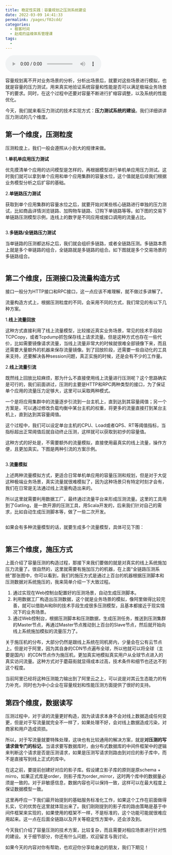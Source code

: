 ```yaml
---
title: 稳定性实践：容量规划之压测系统建设
date: 2022-03-09 14:41:33
permalink: /pages/f02cdd/
categories:
  - 极客时间
  - 赵成的运维体系管理课
tags:
  - 
---
```

<audio title="23.稳定性实践：容量规划之压测系统建设" src="https://static001.geekbang.org/resource/audio/4f/b4/4ff5e3192cd50a27611c806c93b2bbb4.mp3" controls="controls"></audio> 
<p>容量规划离不开对业务场景的分析，分析出场景后，就要对这些场景进行模拟，也就是容量的压力测试，用来真实地验证系统容量和性能是否可以满足极端业务场景下的要求。同时，在这个过程中还要对容量不断进行扩缩容调整，以及系统的性能优化。</p>
<p>今天，我们就来看压力测试的技术实现方式：<strong>压力测试系统的建设</strong>。我们详细讲讲压力测试的几个维度。</p>
<h2>第一个维度，压测粒度</h2>
<p>压测粒度上，我们一般会遵照从小到大的规律来做。</p>
<p>1.<strong>单机单应用压力测试</strong></p>
<p>优先摸清单个应用的访问模型是怎样的，再根据模型进行单机单应用压力测试。这时我们就可以拿到单个应用和单个应用集群的容量水位，这个值就是后续我们根据业务模型分析之后扩容的基础。</p>
<p>2.<strong>单链路压力测试</strong></p>
<p>获取到单个应用集群的容量水位之后，就要开始对某些核心链路进行单独的压力测试，比如商品详情浏览链路、加购物车链路、订购下单链路等等。如下图的交易下单链路压测模型示例，连线上的数字是不同应用或接口调用的流量占比。</p>
<p><img src="https://static001.geekbang.org/resource/image/54/c0/54c5addd42cbc53f96dae60a5c1fb7c0.jpg" alt="" /></p>
<p>3.<strong>多链路/全链路压力测试</strong></p>
<p>当单链路的压测都达标之后，我们就会组织多链路，或者全链路压测。多链路本质上就是多个单链路的组合，全链路就是多链路的组合。如下图就是多个交易场景的多链路组合。</p>
<p><img src="https://static001.geekbang.org/resource/image/d5/da/d5aafb73831112af3913aee25a1e7eda.jpg" alt="" /></p>
<h2>第二个维度，压测接口及流量构造方式</h2>
<p>接口一般分为HTTP接口和RPC接口，这一点应该不难理解，就不做过多讲解了。</p>
<p>流量构造方式上，根据压测粒度的不同，会采用不同的方式，我们常见的有以下几种方案。</p>
<!-- [[[read_end]]] -->
<p>1.<strong>线上流量回放</strong></p>
<p>这种方式直接利用了线上流量模型，比较接近真实业务场景，常见的技术手段如TCPCopy，或者Tcpdump抓包保存线上请求流量。但是这种方式也存在一些代价，比如需要镜像请求流量，当线上流量非常大的时候就很难全部镜像下来，而且还需要大量额外的机器来保存流量镜像。到了回放阶段，还需要一些自动化的工具来支持，还要解决各种session问题，真正实施的时候，还是会有不少的工作量。</p>
<p>2.<strong>线上流量引流</strong></p>
<p>既然线上回放比较麻烦，那为什么不直接使用线上流量进行压测呢？这个思路确实是可行的，我们前面讲过，压测的主要是HTTP和RPC两种类型的接口，为了保证单个应用的流量压力足够大，这里可以采取两种模式。</p>
<p>一个是将应用集群中的流量逐步引流到一台主机上，直到达到其容量阈值；另一个方案是，可以通过修改负载均衡中某台主机的权重，将更多的流量直接打到某台主机上，直到达到其容量阈值。</p>
<p>这个过程中，我们可以设定单台主机的CPU、Load或者QPS、RT等阈值指标，当指标超出正常阈值后就自动终止压测，这样就可以获取到初步的容量值。</p>
<p>这种方式的好处是，不需要额外的流量模拟，直接使用最真实的线上流量，操作方便，且更加真实。下图是两种引流的方案示例。</p>
<p><img src="https://static001.geekbang.org/resource/image/51/f9/51385cd8c40d401c0f2a55742f99adf9.jpg" alt="" /></p>
<p>3.<strong>流量模拟</strong></p>
<p>上述两种流量模拟方式，更适合日常单机单应用的容量压测和规划，但是对于大促这种极端业务场景，真实流量就很难模拟了，因为这种场景只有特定时刻才会有，我们在日常是无法通过线上流量构造出来的。</p>
<p>所以这里就需要利用数据工厂，最终通过流量平台来形成压测流量。这里的工具用到了Gatling，是一款开源的压测工具，用Scala开发的，后来我们针对自己的需求，比如自动生成压测脚本等，做了一些二次开发。</p>
<p><img src="https://static001.geekbang.org/resource/image/19/71/19a2690fca9316a17cfe2b5ccd659971.jpg" alt="" /></p>
<p>如果会有多种流量模型的话，就要生成多个流量模型，具体可见下图：</p>
<p><img src="https://static001.geekbang.org/resource/image/a0/d3/a0d0fc33ecc3e56b3569d22a47b070d3.jpg" alt="" /></p>
<h2>第三个维度，施压方式</h2>
<p>上面介绍了容量压测的构造过程，那接下来我们要做的就是对真实的线上系统施加压力流量了。很自然的，这里就需要有施加压力的机器，在上面“全链路压测系统”那张图中，你可以看到，我们的施压方式是通过上百台的机器根据压测脚本和压测数据对系统施压的，我来简单介绍一下大致过程。</p>
<ol>
<li>通过实现在Web控制台配置好的压测场景，自动生成压测脚本。</li>
<li>利用数据工厂构造出压测数据，这个就是业务场景的模拟，像阿里做得比较完善，就可以借助AI和BI的技术手段生成很多压测模型，且基本都接近于现实情况下的业务场景。</li>
<li>通过Web控制台，根据压测脚本和压测数据，生成压测任务，推送到压测集群的Master节点，再通过Master节点推动到上百台的Slave节点，然后就开始向线上系统施加模拟的流量压力了。</li>
</ol>
<p>关于施压机的分布，大部分仍然是跟线上系统在同机房内，少量会在公有云节点上。但是对于阿里，因为其自身的CDN节点遍布全球，所以他就可以将全球（主要是国内）的CDN节点作为施压机，更加真实地模拟真实用户从全球节点进入的真实访问流量。这种方式对于蘑菇街就显得成本过高，技术条件和细节也还达不到这个程度。</p>
<p>当前阿里已经将这种压测能力输出到了阿里云之上，可以说是对其云生态能力的有力补充，同时也为中小企业在容量规划和性能压测方面提供了很好的支持。</p>
<h2>第四个维度，数据读写</h2>
<p>压测过程中，对于读的流量更好构造，因为读请求本身不会对线上数据造成任何变更，但是对于写流量就完全不一样了，如果处理不好，会对线上数据造成污染，对商家和用户造成资损。</p>
<p>所以，对于写流量就要特殊处理，这块也有比较通用的解决方案，就是<strong>对压测的写请求做专门的标记</strong>。当请求要写数据库时，由分布式数据库的中间件框架中的逻辑来判断这个请求是否是压测请求，如果是压测写请求则路由到对应的影子库中，而不是直接写到线上正式的库中。</p>
<p>在这之前，要提前创建好对应的影子库。假设建立影子库的原则是原schema + mirro，如果正式库是order，则影子库为order_mirror，这时两个库中的数据量必须是一致的。对于非敏感信息，数据内容也可以保持一致，这样可以在最大程度上保证数据模型一致。</p>
<p>这里再呼应一下我们最开始提到的基础服务标准化工作，如果这个工作在前面做得扎实，它的优势在这里就体现出来了。我们刚刚提到的影子库的路由策略是基于中间件框架来实现的，如果使用的框架不一样，不是标准的，这个功能可能就很难应用起来。这一点在后面全链路以及开关等稳定性方案中，还会涉及到。</p>
<p>今天我们介绍了容量压测的技术方案，比较复杂，而且需要对相应场景进行针对性的建设。关于细节部分，你还有什么问题，欢迎留言与我讨论。</p>
<p>如果今天的内容对你有帮助，也欢迎你分享给身边的朋友，我们下期见！</p>
<p></p>
